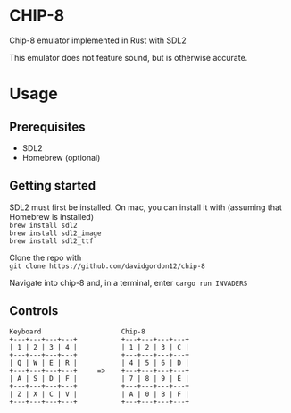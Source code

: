 # CHIP-8
Chip-8 emulator implemented in Rust with SDL2

This emulator does not feature sound, but is otherwise accurate.

# Usage

## Prerequisites
- SDL2
- Homebrew (optional)

## Getting started

SDL2 must first be installed. On mac, you can install it with (assuming that Homebrew is installed) <br />
``` brew install sdl2 ``` <br />
``` brew install sdl2_image ``` <br />
``` brew install sdl2_ttf ``` <br />


Clone the repo with <br />
``` git clone https://github.com/davidgordon12/chip-8 ``` <br />

Navigate into chip-8 and, in a terminal, enter
``` cargo run INVADERS ```

## Controls

    Keyboard                    Chip-8
    +---+---+---+---+           +---+---+---+---+
    | 1 | 2 | 3 | 4 |           | 1 | 2 | 3 | C |
    +---+---+---+---+           +---+---+---+---+
    | Q | W | E | R |           | 4 | 5 | 6 | D |
    +---+---+---+---+     =>    +---+---+---+---+
    | A | S | D | F |           | 7 | 8 | 9 | E |
    +---+---+---+---+           +---+---+---+---+
    | Z | X | C | V |           | A | 0 | B | F |
    +---+---+---+---+           +---+---+---+---+
